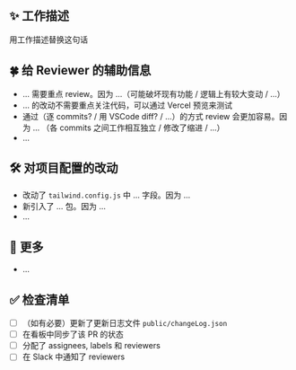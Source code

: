 ## ✨ 工作描述

<!-- 在此处详细说明这个 PR 的工作。 -->

用工作描述替换这句话

## 🍀 给 Reviewer 的辅助信息

<!-- 在此处提供需要 Reviewer 注意的和有助于 Reviewer 工作的信息，可以参考下方示例或以往的 PR。 -->

- ... 需要重点 review。因为 ...（可能破坏现有功能 / 逻辑上有较大变动 / ...）
- ... 的改动不需要重点关注代码，可以通过 Vercel 预览来测试
- 通过（逐 commits? / 用 VSCode diff? / ...）的方式 review 会更加容易。因为 ... （各 commits 之间工作相互独立 / 修改了缩进 / ...）
- ...

## 🛠️ 对项目配置的改动

<!-- 在此处说明对项目中全局配置文件的改动理由（包括但不限于各种 *.config.js、.*rc、package.json 文件），若没有改动可以删去此节。 -->

- 改动了 `tailwind.config.js` 中 ... 字段。因为 ...
- 新引入了 ... 包。因为 ...
- ...

## 👀 更多

<!-- 任何其他信息都可以写在这里，若没有可以删去此节。 -->

- ...

## ✅ 检查清单

<!-- 以下四项必须保留，将 - [] 改为 - [x] 即可标记为完成，也可以在提交后直接点击 checkbox 切换状态。可以按照 PR 需求新增其他检查事项。 -->

- [ ] （如有必要）更新了更新日志文件 `public/changeLog.json`
- [ ] 在看板中同步了该 PR 的状态
- [ ] 分配了 assignees, labels 和 reviewers
- [ ] 在 Slack 中通知了 reviewers

<!-- Merge 前请确保完成了所有检查清单中的事项！ -->
<!-- 请在提交前通过 Preview 预览效果！ -->
